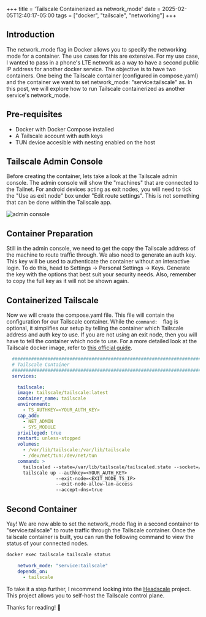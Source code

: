 +++
title = 'Tailscale Containerized as network_mode'
date = 2025-02-05T12:40:17-05:00
tags = ["docker", "tailscale", "networking"]
+++


## Introduction
The network_mode flag in Docker allows you to specify the networking mode for a container. The use cases for this are extensive. For my use case, I wanted to pass in a phone's LTE network as a way to have a second public IP address for another docker service. The objective is to have two containers. One being the Tailscale container (configured in compose.yaml) and the container we want to set network_mode: "service:tailscale" as. In this post, we will explore how to run Tailscale containerized as another service's network_mode. 

## Pre-requisites
* Docker with Docker Compose installed
* A Tailscale account with auth keys
* TUN device accesible with nesting enabled on the host

## Tailscale Admin Console
Before creating the container, lets take a look at the Tailscale admin console. The admin console will show the "machines" that are connected to the Tailnet. For android devices acting as exit nodes, you will need to tick the "Use as exit node" box under "Edit route settings". This is not something that can be done within the Tailscale app.

![admin console](/photos/blogimages/tailscale.png)

## Container Preparation
Still in the admin console, we need to get the copy the Tailscale address of the machine to route traffic through. We also need to generate an auth key. This key will be used to authenticate the container without an interactive login. To do this, head to Settings -> Personal Settings -> Keys. Generate the key with the options that best suit your security needs. Also, remember to copy the full key as it will not be shown again.

## Containerized Tailscale
Now we will create the compose.yaml file. This file will contain the configuration for our Tailscale container. While the ```command:  ```flag  is optional, it simplifies our setup by telling the container which Tailscale address and auth key to use. If you are not using an exit node, then you will have to tell the container which node to use.   For a more detailed look at the Tailscale docker image, refer to [this official guide](https://tailscale.com/kb/1282/docker).


```yaml
  #####################################################################################
  # Tailscale Container
  #####################################################################################
  services:

    tailscale:
    image: tailscale/tailscale:latest
    container_name: tailscale
    environment:
      - TS_AUTHKEY=<YOUR_AUTH_KEY>
    cap_add:
      - NET_ADMIN
      - SYS_MODULE
    privileged: true
    restart: unless-stopped
    volumes:
      - /var/lib/tailscale:/var/lib/tailscale
      - /dev/net/tun:/dev/net/tun
    command: >
      tailscaled --state=/var/lib/tailscale/tailscaled.state --socket=/var/run/tailscale/tailscaled.sock &&
      tailscale up --authkey=<YOUR_AUTH_KEY>
                  --exit-node=<EXIT_NODE_TS_IP>
                  --exit-node-allow-lan-access
                  --accept-dns=true
```



## Second Container
Yay! We are now able to set the network_mode flag in a second container to "service:tailscale" to route traffic through the Tailscale container. Once the tailscale container is built, you can run the following command to view the status of your connected nodes. 
```bash
docker exec tailscale tailscale status


```

```yaml
    network_mode: "service:tailscale"
    depends_on:
      - tailscale
```

To take it a step further, I recommend looking into the [Headscale](https://github.com/juanfont/headscale)
 project. This project allows you to self-host the Tailscale control plane. 

Thanks for reading! 🎉